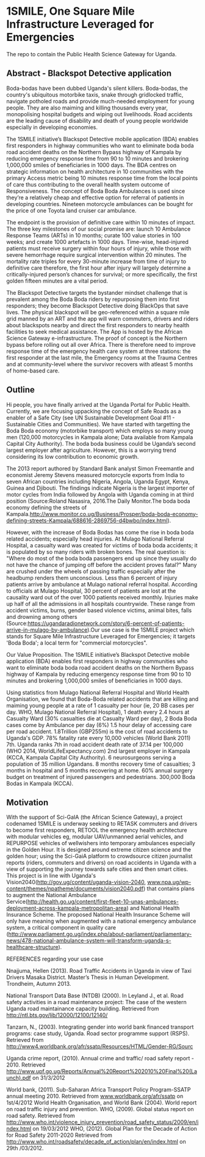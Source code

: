 # 1SMILE, One Square Mile Infrastructure Leveraged for Emergencies

The repo to contain the Public Health Science Gateway for Uganda.

## Abstract - Blackspot Detective application
Boda-bodas have been dubbed Uganda's silent killers. Boda-bodas, the country's ubiquitous motorbike taxis, snake through gridlocked traffic, navigate potholed roads and provide much-needed employment for young people. They are also maiming and killing thousands every year, monopolising hospital budgets and wiping out livelihoods. Road accidents are the leading cause of disability and death of young people worldwide especially in developing economies.

The 1SMILE initiative’s Blackspot Detective mobile application (BDA) enables first responders in highway communities who want to eliminate boda boda road accident deaths on the Northern Bypass highway of Kampala by reducing emergency response time from 90 to 10 minutes and brokering 1,000,000 smiles of beneficiaries in 1000 days. The BDA centres on strategic information on health architecture in 10 communities with the primary Access metric being 10 minutes response time from the local points of care thus contributing to the overall health system outcome of Responsiveness. The concept of Boda Boda Ambulances is used since they’re a relatively cheap and effective option for referral of patients in developing countries. Nineteen motorcycle ambulances can be bought for the price of one Toyota land cruiser car ambulance.

The endpoint is the provision of definitive care within 10 minutes of impact. The three key milestones of our social promise are: launch 10 Ambulance Response Teams (ARTs) in 10 months; curate 100 value stories in 100 weeks; and create 1000 artefacts in 1000 days. Time-wise, head-injured patients must receive surgery within four hours of injury, while those with severe hemorrhage require surgical intervention within 20 minutes. The mortality rate triples for every 30-minute increase from time of injury to definitive care therefore, the first hour after injury will largely determine a critically-injured person’s chances for survival; or more specifically, the first golden fifteen minutes are a vital period.

The Blackspot Detective targets the bystander mindset challenge that is prevalent among the Boda Boda riders by repurposing them into first responders; they become Blackspot Detective doing BlackOps that save lives. 
The physical blackspot will be geo-referenced within a square mile grid manned by an ART and the app will warn commuters, drivers and riders about blackspots nearby and direct the first responders to nearby health facilities to seek medical assistance.  The App is hosted by the African Science Gateway e-infrastructure.  The proof of concept is the Northern bypass before rolling out all over Africa.
There is therefore need to improve response time of the emergency health care system at three stations: the first responder at the last mile, the Emergency rooms at the Trauma Centres and at community-level where the survivor recovers with atleast 5 months of home-based care.


## Outline

Hi people, you have finally arrived at the Uganda Portal for Public Health. Currently, we are focusing uppacking the concept of Safe Roads as a enabler of a Safe City (see UN Sustainable Development Goal #11 - Sustainable Cities and Communities). We have started with targetting the Boda Boda economy (motorbike transport) which employs so many young men (120,000 motorcycles in Kampala alone; Data available from Kampala Capital City Authority). The boda boda business could be Uganda’s second largest employer after agriculture. However, this is a worrying trend considering its low contribution to economic growth. 

The 2013 report authored by Standard Bank analyst Simon Freemantle and economist Jeremy Stevens measured motorcycle exports from India to seven African countries including Nigeria, Angola, Uganda Egypt, Kenya, Guinea and Djibouti. The findings indicate Nigeria is the largest importer of motor cycles from India followed by Angola with Uganda coming in at third position (Source:Roland Nasasira, 2016.The Daily Monitor.The boda boda economy defining the streets of Kampala.http://www.monitor.co.ug/Business/Prosper/boda-boda-economy-defining-streets-Kampala/688616-2869756-d4bwbo/index.html).

However, with the increase of Boda Bodas has come the rise in boda boda related accidents; especially head injuries. At Mulago National Referral Hospital, a casualty ward was created for victims of boda boda accidents; it is populated by so many riders with broken bones. The real question is: "Where do most of the boda boda passengers end up since they usually do not have the chance of jumping off before the accident proves fatal?" Many are crushed under the wheels of passing traffic especially after the headbump renders them unconscious.
Less than 6 percent of injury patients arrive by ambulance at Mulago national referral hospital. According to officials at Mulago Hospital, 30 percent of patients are lost at the causality ward out of the over 1000 patients received monthly. Injuries make up half of all the admissions in all hospitals countrywide. These range from accident victims, burns, gender based violence victims, animal bites, falls and drowning among others (Source:https://ugandaradionetwork.com/story/6-percent-of-patients-arrive-in-mulago-by-ambulance).Our use case is the 1SMILE project which stands for Square Mile Infrastructure Leveraged for Emergencies; it targets 'Boda Boda'; a local term for "commercial motorcycles".

Our Value Proposition.
The 1SMILE initiative’s Blackspot Detective mobile application (BDA) enables first responders in highway communities who want to eliminate boda boda road accident deaths on the Northern Bypass highway of Kampala by reducing emergency response time from 90 to 10 minutes and brokering 1,000,000 smiles of beneficiaries in 1000 days.

Using statistics from Mulago National Referral Hospital and World Health Organisation, we found that 
Boda-Boda related accidents that are killing and maiming young people at a rate of 
1 casualty per hour (ie, 20 BB cases per day. WHO, Mulago National Referral Hospital),
1 death every 2.4 hours at Casualty Ward (30% casualties die at Casualty Ward per day),
2 Boda Boda cases come by Ambulance per day (6%)
1.5 hour delay of accessing care per road accident.
1.8Trillion (GBP255m) is the cost of road accidents to Uganda's GDP.
78% fatality rate every 10,000 vehicles (World Bank 2011)
7th. Uganda ranks 7th in road accident death rate of 37.14 per 100,000 (WHO 2014, WorldLifeExpectancy.com)
2nd largest employer in Kampala (KCCA, Kampala Capital City Authority).
6 neurosurgeons serving a population of 35 million Ugandans.
8 months recovery time of casualties; 3 months in hospital and 5 months recovering at home.
60% annual surgery budget on treatment of injured passengers and pedestrians.
300,000 Boda Bodas in Kampala (KCCA).

## Motivation
With the support of Sci-GaIA (the African Science Gateway), a project codenamed 1SMILE is underway seeking to RETASK commuters and drivers to become first responders, RETOOL the emergency health architecture with modular vehicles eg, modular UAV/unmanned aerial vehicles, and REPURPOSE vehicles of wellwishers into temporary ambulances especially in the Golden Hour. It is designed around  extreme citizen science and the golden hour; using the Sci-GaiA platform to crowdsource citizen journalist reports (riders, commuters and drivers) on road accidents in Uganda with a view of supporting the journey towards safe cities and then smart cities. This project is in line with Uganda's Vision2040(http://gov.ug/content/uganda-vision-2040, www.npa.ug/wp-content/themes/npatheme/documents/vision2040.pdf) that contains plans to augment the National Ambulance Service(http://health.go.ug/content/first-fleet-10-unas-ambulances-deployment-across-kampala-metropolitan-area) and National Health Insurance Scheme.
The proposed National Health Insurance Scheme will only have meaning when augmented with a national emergency ambulance system, a critical component in quality care (http://www.parliament.go.ug/index.php/about-parliament/parliamentary-news/478-national-ambulance-system-will-transform-uganda-s-healthcare-structure).

<!-- Show what you're doing, for who, and why. -->
<!-- Explain what makes your project special, useful, exciting! -->


REFERENCES regarding your use case

Nnajjuma, Hellen (2013). Road Traffic Accidents in Uganda in view of Taxi Drivers Masaka District. Master’s Thesis in Human Development. Trondheim, Autumn 2013.

National Transport Data Base (NTDB) (2000). In Leyland J., et al. Road safety activities in a road maintenance project: The case of the western Uganda road maintainance capacity building. Retrieved from http://ntl.bts.gov/lib/12000/12100/12140/

Tanzarn, N., (2003). Integrating gender into world bank financed transport programs: case study, Uganda. Road sector programme support (RSPS). Retrieved from http://www4.worldbank.org/afr/ssatp/Resources/HTML/Gender-RG/Sourc

Uganda crime report, (2010). Annual crime and traffic/ road safety report - 2010. Retrieved http://www.upf.go.ug/Reports/Annual%20Report%202010%20Final%20(Launch).pdf on 31/3/2012

World bank, (2011). Sub-Saharan Africa Transport Policy Program-SSATP annual meeting 2010. Retrieved from www.worldbank.org/afr/ssatp on 1st/4/2012
World Health Organisation, and World Bank (2004). World report on road traffic injury and prevention.
WHO, (2009). Global status report on road safety. Retrieved from http://www.who.int/violence_injury_prevention/road_safety_status/2009/en/index.html on 19/03/2012
WHO, (2012). Global Plan for the Decade of Action for Road Safety 2011-2020 Retrieved from http://www.who.int/roadsafety/decade_of_action/plan/en/index.html on 29th /03/2012.
